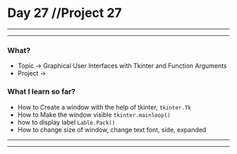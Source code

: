 # Day 27 //Project 27

---
---
### What?
-   Topic -> Graphical User Interfaces with Tkinter and Function Arguments
- Project ->

### What I learn so far?
- How to Create a window with the help of tkinter, `tkinter.Tk`
- How to Make the window visible `tkinter.mainloop()`
- how to display label `Lable.Pack()`
- How to change size of window, change text font, side, expanded


---
---